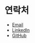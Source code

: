 # **연락처**
- [Email](mailto:chaewan2002@naver.com)
- [LinkedIn](https://www.linkedin.com/in/chaewan-woo)
- [GitHub](https://github.com/Woo95)